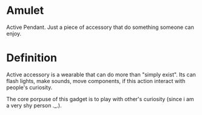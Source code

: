 # Amulet
Active Pendant. Just a piece of accessory that do something someone can enjoy.

Definition
==========

Active accessory is a wearable that can do more than "simply exist". Its can flash lights, make sounds, move components, if this action interact with people's curiosity.

The core porpuse of this gadget is to play with other's curiosity (since i am a very shy person ._.).
